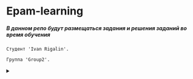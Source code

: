 # Epam-learning
##### В данном репо будут размещаться задания и решения заданий во время обучения 
    
    Студент 'Ivan Rigalin'.

    Группа 'Group2'.














<details><summary> </summary>

 
                          .88888888:.
                        88888888.88888.
                      .8888888888888888.
                      888888888888888888
                      88' _`88'_  `88888
                      88 88 88 88  88888
                      88_88_::_88_:88888
                      88:::,::,:::::8888
                      88`:::::::::'`8888
                     .88  `::::'    8:88.
                    8888            `8:888.
                  .8888'             `888888.
                .8888:..  .::.  ...:'8888888:.
               .8888.'     :'     `'::`88:88888
              .8888        '         `.888:8888.
              888:8         .           888:88888
            .888:88        .:           888:88888:
             8888888.       ::           88:888888
             `.::.888.      ::          .88888888
            .::::::.888.    ::         :::`8888'.:.
          ::::::::::.888   '         .::::::::::::
          ::::::::::::.8    '      .:8::::::::::::.
         .::::::::::::::.        .:888:::::::::::::
         :::::::::::::::88:.__..:88888:::::::::::'
          `'.:::::::::::88888888888.88:::::::::'
             `':::_:' -- '' -'-' `':_::::'`
             
 </details>          
